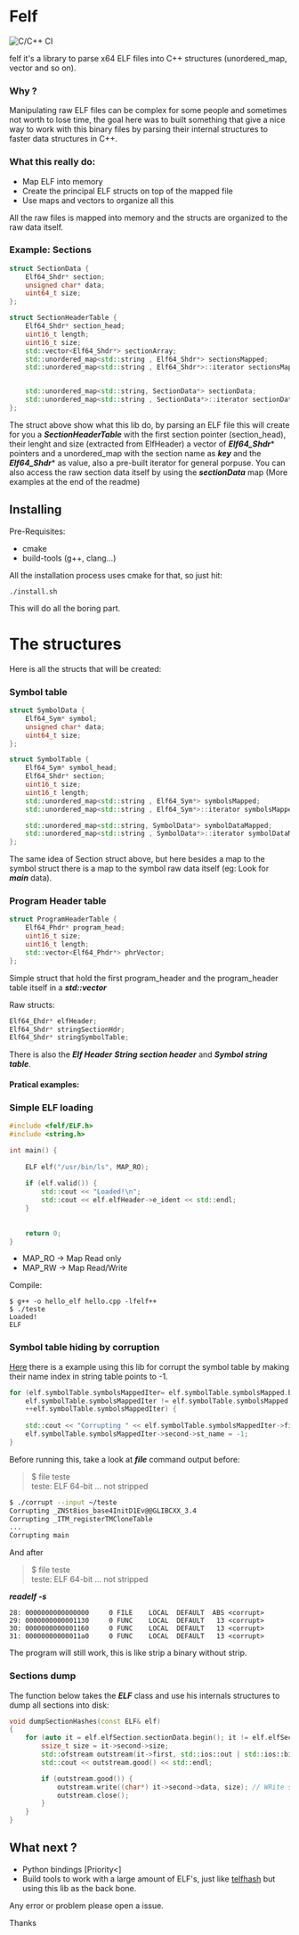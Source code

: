 # Felf
![C/C++ CI](https://github.com/AandersonL/quickelf/workflows/C/C++%20CI/badge.svg?branch=master)

felf it's a library to parse x64 ELF files into C++ structures (unordered_map, vector and so on). 

### Why ?

Manipulating raw ELF files can be complex for some people and sometimes not worth to lose time, the goal here was to built something that give a nice way to work with this binary files by parsing their internal structures to faster data structures in C++.


### What this really do:

* Map ELF into memory
* Create the principal ELF structs on top of the mapped file
* Use maps and vectors to organize all this

All the raw files is mapped into memory and the structs are organized to the raw data itself.


### Example: Sections



```cpp
struct SectionData {
	Elf64_Shdr* section;
	unsigned char* data;
	uint64_t size;
};

struct SectionHeaderTable {
	Elf64_Shdr* section_head;
	uint16_t length;
	uint16_t size;
	std::vector<Elf64_Shdr*> sectionArray;
	std::unordered_map<std::string , Elf64_Shdr*> sectionsMapped;
	std::unordered_map<std::string , Elf64_Shdr*>::iterator sectionsMappedIter;


	std::unordered_map<std::string, SectionData*> sectionData;
	std::unordered_map<std::string , SectionData*>::iterator sectionDatIter;
};
```
The struct above show what this lib do, by parsing an ELF file this will create for you a ***SectionHeaderTable*** with the first section pointer (section_head), their lenght and size (extracted from ElfHeader) a vector of ***Elf64_Shdr**** pointers and a unordered_map with the section name as ***key*** and the ***Elf64_Shdr**** as value, also a pre-built iterator for general porpuse. You can also access the raw section data itself by using the ***sectionData*** map (More examples at the end of the readme)


## Installing

Pre-Requisites:
* cmake
* build-tools (g++, clang...)

All the installation process uses cmake for that, so just hit:
```
./install.sh
```

This will do all the boring part.


# The structures

Here is all the structs that will be created:


### Symbol table

```cpp
struct SymbolData {
	Elf64_Sym* symbol;
	unsigned char* data;
	uint64_t size;
};

struct SymbolTable {
	Elf64_Sym* symbol_head;
	Elf64_Shdr* section;
	uint16_t size;
	uint16_t length;
	std::unordered_map<std::string , Elf64_Sym*> symbolsMapped;
	std::unordered_map<std::string , Elf64_Sym*>::iterator symbolsMappedIter;

	std::unordered_map<std::string, SymbolData*> symbolDataMapped;
	std::unordered_map<std::string , SymbolData*>::iterator symbolDataMappedIter;
};
```

The same idea of Section struct above, but here besides a map to the symbol struct there is a map to the symbol raw data itself (eg: Look for ***main*** data).


### Program Header table

```cpp
struct ProgramHeaderTable {
	Elf64_Phdr* program_head;
	uint16_t size;
	uint16_t length;
	std::vector<Elf64_Phdr*> phrVector;
};
```

Simple struct that hold the first program_header and the program_header table itself in a ***std::vector***


Raw structs:
```cpp
Elf64_Ehdr* elfHeader;
Elf64_Shdr* stringSectionHdr;
Elf64_Shdr* stringSymbolTable;
```

There is also the ***Elf Header*** ***String section header***  and ***Symbol string table***.



#### Pratical examples:

### Simple ELF loading

```cpp
#include <felf/ELF.h>
#include <string.h>

int main() {
	
	ELF elf("/usr/bin/ls", MAP_RO);
	
	if (elf.valid()) {	
		std::cout << "Loaded!\n";	
		std::cout << elf.elfHeader->e_ident << std::endl;	
	}
		
	
	return 0;
}
```
* MAP_RO -> Map Read only
* MAP_RW -> Map Read/Write

Compile:
```
$ g++ -o hello_elf hello.cpp -lfelf++
$ ./teste
Loaded!
ELF
```


### Symbol table hiding by corruption
[Here](app/corrupt_example.cpp) there is a example using this lib for corrupt the symbol table by making their name index in string table points to -1.

```cpp
for (elf.symbolTable.symbolsMappedIter= elf.symbolTable.symbolsMapped.begin(); 
    elf.symbolTable.symbolsMappedIter != elf.symbolTable.symbolsMapped.end(); 
    ++elf.symbolTable.symbolsMappedIter) {
    
    std::cout << "Corrupting " << elf.symbolTable.symbolsMappedIter->first << std::endl;
    elf.symbolTable.symbolsMappedIter->second->st_name = -1;
}
```

Before running this, take a look at ***file*** command output before:

> $ file teste \
teste: ELF 64-bit ...  not stripped

```sh
$ ./corrupt --input ~/teste                   
Corrupting _ZNSt8ios_base4InitD1Ev@@GLIBCXX_3.4
Corrupting _ITM_registerTMCloneTable
...
Corrupting main
```

And after

> $ file teste \
teste: ELF 64-bit ...  not stripped

***readelf -s <file>***
```
28: 0000000000000000     0 FILE    LOCAL  DEFAULT  ABS <corrupt>
29: 0000000000001130     0 FUNC    LOCAL  DEFAULT   13 <corrupt>
30: 0000000000001160     0 FUNC    LOCAL  DEFAULT   13 <corrupt>
31: 00000000000011a0     0 FUNC    LOCAL  DEFAULT   13 <corrupt>
```

The program will still work, this is like strip a binary without strip.

### Sections dump

The function below takes the ***ELF*** class and use his internals structures to dump all sections into disk:

```cpp
void dumpSectionHashes(const ELF& elf)
{
	for (auto it = elf.elfSection.sectionData.begin(); it != elf.elfSection.sectionData.end(); ++it) {
		ssize_t size = it->second->size;		
		std::ofstream outstream(it->first, std::ios::out | std::ios::binary);
		std::cout << outstream.good() << std::endl;

		if (outstream.good()) {
			outstream.write((char*) it->second->data, size); // WRite section raw data
			outstream.close();
		}
	}
}
```

## What next ?
* Python bindings [Priority<]
* Build tools to work with a large amount of ELF's, just like [telfhash](https://github.com/trendmicro/telfhash) but using this lib as the back bone.



Any error or problem please open a issue.

Thanks